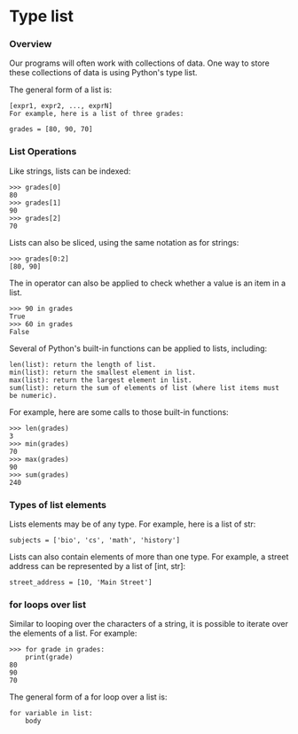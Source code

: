 <h1>Type list</h1>
<h3>Overview</h3>
Our programs will often work with collections of data. One way to store these collections of data is using Python's type list.

The general form of a list is:

    [expr1, expr2, ..., exprN]
    For example, here is a list of three grades:
    
    grades = [80, 90, 70]

<h3>List Operations</h3>
Like strings, lists can be indexed:

    >>> grades[0]
    80
    >>> grades[1]
    90
    >>> grades[2]
    70
                        
Lists can also be sliced, using the same notation as for strings:

    >>> grades[0:2]
    [80, 90]
                    
The in operator can also be applied to check whether a value is an item in a list.

    >>> 90 in grades
    True
    >>> 60 in grades
    False
                        
Several of Python's built-in functions can be applied to lists, including:

    len(list): return the length of list.
    min(list): return the smallest element in list.
    max(list): return the largest element in list.
    sum(list): return the sum of elements of list (where list items must be numeric).
For example, here are some calls to those built-in functions:

    >>> len(grades)
    3
    >>> min(grades)
    70
    >>> max(grades)
    90
    >>> sum(grades)
    240
                        
<h3>Types of list elements</h3>
Lists elements may be of any type. For example, here is a list of str:

    subjects = ['bio', 'cs', 'math', 'history']
Lists can also contain elements of more than one type. For example, a street address can be represented by a list of [int, str]:

    street_address = [10, 'Main Street']

<h3>for loops over list</h3>
Similar to looping over the characters of a string, it is possible to iterate over the elements of a list. For example:

    >>> for grade in grades:
        print(grade)
    80
    90
    70
                        
The general form of a for loop over a list is:

    for variable in list:
        body
              